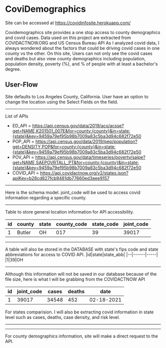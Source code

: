 # CoviDemographics
 
 Site can be accessed at https://covidinfosite.herokuapp.com/

Covidemographics site provides a one stop access to county demographics and covid cases. Data used on this project are extracted from COVIDACTNOW.ORG and US Census Bureau API
As I analyzed covid data, I always wondered about the factors that could be driving covid cases in one county vs the other. On this site, Users can not only see the covid cases and deaths but also view county demographics including population, population density, poverty (%), and % of people with at least a bachelor's degree.

## User-Flow
Site defaults to Los Angeles County, California. User have an option to change the location using the Select Fields on the field. 
___
List of APIs
- ED_API = https://api.census.gov/data/2019/acs/acsse?get=NAME,K201501_007E&for=county:{county}&in=state:{state}&key=9459a79ef95b98b7009a83c5ba3d94c682f72e50
- POP_API = https://api.census.gov/data/2019/pep/population?get=DENSITY,POP&for=county:{county}&in=state:{state}&key=9459a79ef95b98b7009a83c5ba3d94c682f72e50
- POV_API = https://api.census.gov/data/timeseries/poverty/saipe?get=NAME,SAEPOVRTALL_PT&for=county:{county}&in=state:{state}&key=9459a79ef95b98b7009a83c5ba3d94c682f72e50
- COVID_API = https://api.covidactnow.org/v2/states.json?apiKey=b28cd827fcb9481db77660ed3eee9157

___
Here is the schema model. joint_code will be used to access covid information regarding a specific county. 
____
Table to store general location information for API accessibility.

|id|county|state|__county_code__|state_code|__joint_code__
|--|------|-----|-----------|----------|----------
|1|Butler|OH|017|39|39017
___

A table will also be stored in the DATABASE with state's fips code and state abbreviations for access to COVID API. 
|id|state|state_abb|
|--|------|-----|
|1|39|OH

___
 Although this information will not be saved in our database because of the file size, here is what I will be grabbing from the COVIDACTNOW API
 
  |id|__joint_code__|cases|deaths|date|
  |--|------|-----|-----------|----
  |1|39017|34548|452|02-18-2021

  For states comparision. I will also be extracting covid information in state level such as cases, deaths, case density, and risk level. 
 ____
 ____
 
  For county demographics information, site will make a direct request to the API. 
  

